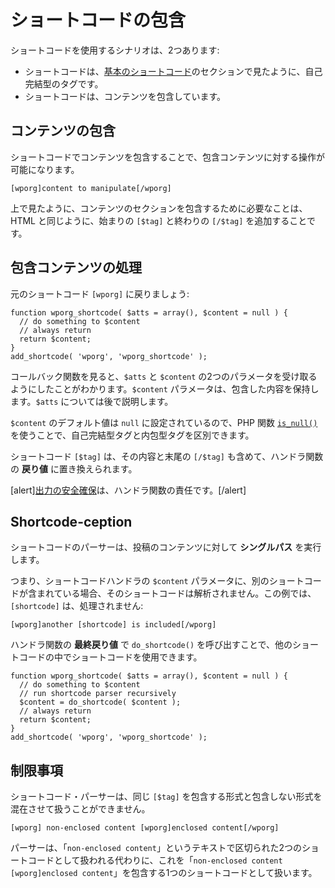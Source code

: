 <!-- 
# Enclosing Shortcodes
 -->
# ショートコードの包含

<!-- 
The are two scenarios for using shortcodes:
 -->
ショートコードを使用するシナリオは、2つあります:

<!-- 
- The shortcode is a self-closing tag like we seen in the [Basic Shortcodes](https://developer.wordpress.org/plugins/shortcodes/basic-shortcodes/) section.
- The shortcode is enclosing content.
 -->
- ショートコードは、[基本のショートコード](https://developer.wordpress.org/plugins/shortcodes/basic-shortcodes/)のセクションで見たように、自己完結型のタグです。
- ショートコードは、コンテンツを包含しています。

<!-- 
## Enclosing Content
 -->
## コンテンツの包含

<!-- 
Enclosing content with a shortcode allows manipulations on the enclosed content.
 -->
ショートコードでコンテンツを包含することで、包含コンテンツに対する操作が可能になります。

```
[wporg]content to manipulate[/wporg]
```

<!-- 
As seen above, all you need to do in order to enclose a section of content is add a beginning `[$tag]` and an end `[/$tag]`, similar to HTML.
 -->
上で見たように、コンテンツのセクションを包含するために必要なことは、HTML と同じように、始まりの `[$tag]` と終わりの `[/$tag]` を追加することです。

<!-- 
## Processing Enclosed Content
 -->
## 包含コンテンツの処理

<!-- 
Lets get back to our original `[wporg]` shortcode code:
 -->
元のショートコード `[wporg]` に戻りましょう:

```
function wporg_shortcode( $atts = array(), $content = null ) {
  // do something to $content
  // always return
  return $content;
}
add_shortcode( 'wporg', 'wporg_shortcode' );
```

<!-- 
Looking at the callback function we see that we chose to accept two parameters, `$atts` and `$content`. The `$content` parameter is going to hold our enclosed content. We will talk about `$atts` later.
 -->
コールバック関数を見ると、`$atts` と `$content` の2つのパラメータを受け取るようにしたことがわかります。`$content` パラメータは、包含した内容を保持します。`$atts` については後で説明します。

<!-- 
The default value of `$content` is set to `null` so we can differentiate between a self-closing tag and enclosing tags by using PHP function [`is_null()`](https://www.php.net/manual/en/function.is-null.php).
 -->
`$content` のデフォルト値は `null` に設定されているので、PHP 関数 [`is_null()`](https://www.php.net/manual/en/function.is-null.php) を使うことで、自己完結型タグと内包型タグを区別できます。

<!-- 
The shortcode `[$tag]`, including its content and the end `[/$tag]` will be replaced with the **return value** of the handler function.
 -->
ショートコード `[$tag]` は、その内容と末尾の `[/$tag]` も含めて、ハンドラ関数の **戻り値** に置き換えられます。

<!-- 
[alert]It is the responsibility of the handler function to [secure the output](https://developer.wordpress.org/plugins/security/securing-output/).[/alert]
 -->
[alert][出力の安全確保](https://developer.wordpress.org/plugins/security/securing-output/)は、ハンドラ関数の責任です。[/alert]

## Shortcode-ception

<!-- 
The shortcode parser performs a **single pass** on the content of the post.
 -->
ショートコードのパーサーは、投稿のコンテンツに対して **シングルパス** を実行します。

<!-- 
This means that if the `$content` parameter of a shortcode handler contains another shortcode, it won’t be parsed. In this example, `[shortcode]` will not be processed:
 -->
つまり、ショートコードハンドラの `$content` パラメータに、別のショートコードが含まれている場合、そのショートコードは解析されません。この例では、`[shortcode]` は、処理されません:

```
[wporg]another [shortcode] is included[/wporg]
```

<!-- 
Using shortcodes inside other shortcodes is possible by calling `do_shortcode()` on the **final return value** of the handler function.
 -->
ハンドラ関数の **最終戻り値** で `do_shortcode()` を呼び出すことで、他のショートコードの中でショートコードを使用できます。

```
function wporg_shortcode( $atts = array(), $content = null ) {
  // do something to $content
  // run shortcode parser recursively
  $content = do_shortcode( $content );
  // always return
  return $content;
}
add_shortcode( 'wporg', 'wporg_shortcode' );
```

<!-- 
## Limitations
 -->
## 制限事項

<!-- 
The shortcode parser is unable to handle mixing of enclosing and non-enclosing forms of the same `[$tag]`.
 -->
ショートコード・パーサーは、同じ `[$tag]` を包含する形式と包含しない形式を混在させて扱うことができません。

```
[wporg] non-enclosed content [wporg]enclosed content[/wporg]
```

<!-- 
Instead of being treated as two shortcodes separated by the text "`non-enclosed content`", the parser treats this as a single shortcode enclosing "`non-enclosed content [wporg]enclosed content`".
 -->
パーサーは、「`non-enclosed content`」というテキストで区切られた2つのショートコードとして扱われる代わりに、これを「`non-enclosed content [wporg]enclosed content`」を包含する1つのショートコードとして扱います。
